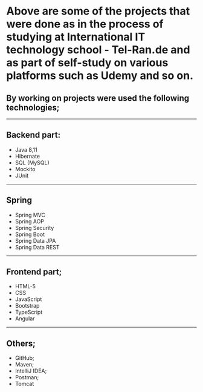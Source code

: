 #     Above are some of the projects that were done as in the process of studying at International IT technology school - Tel-Ran.de and as part of self-study on various platforms such as Udemy and so on.

## By working on projects were used the following technologies;
*****
## Backend part:
- Java 8,11
- Hibernate
- SQL (MySQL)
- Mockito
- JUnit
*****
## Spring 
- Spring MVC
- Spring AOP
- Spring Security
- Spring Boot
- Spring Data JPA
- Spring Data REST
*****
## Frontend part;
- HTML-5
- CSS
- JavaScript
- Bootstrap
- TypeScript
- Angular
******
## Others;
- GitHub;
- Maven;
- IntelliJ IDEA;
- Postman;
- Tomcat


